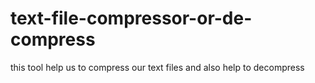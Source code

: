 # text-file-compressor-or-de-compress
this tool help us to compress our text files and also help to decompress
